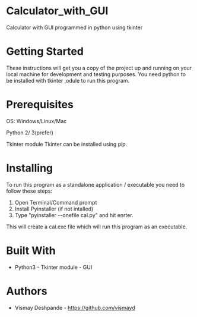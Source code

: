 # Calculator_with_GUI
Calculator with GUI programmed in python using tkinter


# Getting Started
These instructions will get you a copy of the project up and running on your local machine for development and testing purposes.
You need python to be installed with tkinter ,odule to run this program.

# Prerequisites
OS: Windows/Linux/Mac

Python 2/ 3(prefer)

Tkinter module 
Tkinter can be installed using pip.


# Installing
To run this program as a standalone application / executable you need to follow these steps:
1. Open Terminal/Command prompt
2. Install Pyinstaller (if not intalled)
3. Type "pyinstaller --onefile cal.py" and hit enrter.

This will create a cal.exe file which will run this program as an executable.

# Built With
*	Python3 - Tkinter module - GUI

# Authors
*	Vismay Deshpande - https://github.com/vismayd


